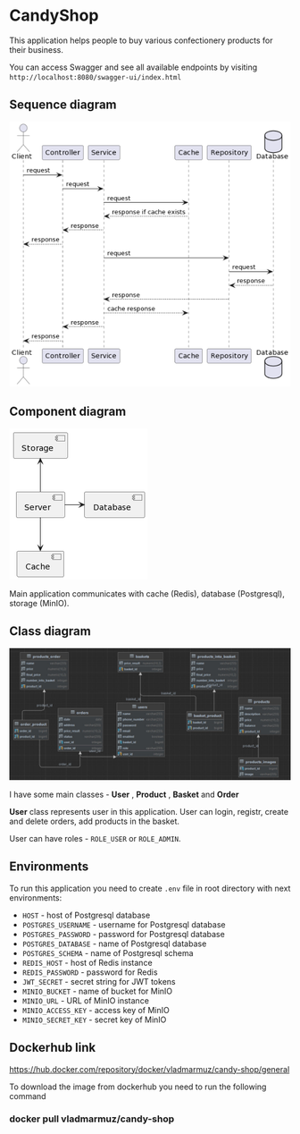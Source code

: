 # CandyShop

This application helps people to buy various confectionery products for their business.

You can access Swagger and see all available endpoints by visiting `http://localhost:8080/swagger-ui/index.html`

## Sequence diagram

![Sequence diagram](docs/sequence-diagram.png)

## Component diagram

![Component diagram](docs/component-diagram.png)

Main application communicates with cache (Redis), database (Postgresql), storage (MinIO).

## Class diagram

![Class diagram](docs/class-diagram.png)

I have some main classes - **User** , **Product** , **Basket** and **Order**

**User** class represents user in this application. User can login, registr, create and delete orders,
add products in the basket.

User can have roles - `ROLE_USER` or `ROLE_ADMIN`.

## Environments

To run this application you need to create `.env` file in root directory with next environments:

- `HOST` - host of Postgresql database
- `POSTGRES_USERNAME` - username for Postgresql database
- `POSTGRES_PASSWORD` - password for Postgresql database
- `POSTGRES_DATABASE` - name of Postgresql database
- `POSTGRES_SCHEMA` - name of Postgresql schema
- `REDIS_HOST` - host of Redis instance
- `REDIS_PASSWORD` - password for Redis
- `JWT_SECRET` - secret string for JWT tokens
- `MINIO_BUCKET` - name of bucket for MinIO
- `MINIO_URL` - URL of MinIO instance
- `MINIO_ACCESS_KEY` - access key of MinIO
- `MINIO_SECRET_KEY` - secret key of MinIO

## Dockerhub link
https://hub.docker.com/repository/docker/vladmarmuz/candy-shop/general

To download the image from dockerhub you need to run the following command
###  docker pull vladmarmuz/candy-shop
